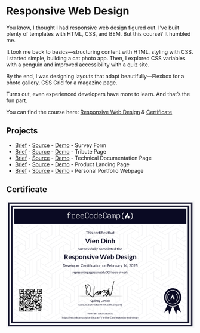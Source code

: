 # Responsive Web Design

You know, I thought I had responsive web design figured out. I’ve built plenty of templates with HTML, CSS, and BEM. But this course? It humbled me.

It took me back to basics—structuring content with HTML, styling with CSS. I started simple, building a cat photo app. Then, I explored CSS variables with a penguin and improved accessibility with a quiz site.

By the end, I was designing layouts that adapt beautifully—Flexbox for a photo gallery, CSS Grid for a magazine page.

Turns out, even experienced developers have more to learn. And that’s the fun part.

You can find the course here: [Responsive Web Design](https://www.freecodecamp.org/learn/2022/responsive-web-design/) & [Certificate](https://www.freecodecamp.org/certification/VienDinhCom/responsive-web-design)

## Projects

- [Brief](https://www.freecodecamp.org/learn/2022/responsive-web-design/build-a-survey-form-project/build-a-survey-form) - [Source](projects/survey-form) - [Demo](https://responsive-web-design-vien.vercel.app/projects/survey-form/survey-form.html) - Survey Form
- [Brief](https://www.freecodecamp.org/learn/2022/responsive-web-design/build-a-tribute-page-project/build-a-tribute-page) - [Source](projects/tribute-page) - [Demo](https://responsive-web-design-vien.vercel.app/projects/tribute-page/tribute-page.html) - Tribute Page
- [Brief](https://www.freecodecamp.org/learn/2022/responsive-web-design/build-a-technical-documentation-page-project/build-a-technical-documentation-page) - [Source](projects/technical-documentation-page) - [Demo](https://responsive-web-design-vien.vercel.app/projects/technical-documentation-page/technical-documentation-page.html) - Technical Documentation Page
- [Brief](https://www.freecodecamp.org/learn/2022/responsive-web-design/build-a-product-landing-page-project/build-a-product-landing-page) - [Source](projects/product-landing-page) - [Demo](https://responsive-web-design-vien.vercel.app/projects/product-landing-page/product-landing-page.html) - Product Landing Page
- [Brief](https://www.freecodecamp.org/learn/2022/responsive-web-design/build-a-personal-portfolio-webpage-project/build-a-personal-portfolio-webpage) - [Source](projects/personal-portfolio-webpage) - [Demo](https://responsive-web-design-vien.vercel.app/projects/personal-portfolio-webpage/personal-portfolio-webpage.html) - Personal Portfolio Webpage

## Certificate

<a href="https://www.freecodecamp.org/certification/VienDinhCom/responsive-web-design">
  <img src="certificate.png" alt="Responsive Web Design Certificate" title="Click here to verify it on freeCodeCamp">
</a>

